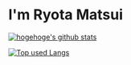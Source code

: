 # I'm Ryota Matsui

<!-- リポジトリステータス -->

[![hogehoge's github stats](https://github-readme-stats.vercel.app/api?username=ryota-sb&hide=contribs&count_private=true&show_icons=true&theme=tokyonight)](https://github.com/ryota-sb/)

<!-- ソースコード統計 -->

[![Top used Langs](https://github-readme-stats.vercel.app/api/top-langs/?username=ryota-sb&layout=compact&theme=tokyonight)](https://github.com/ryota-sb/)
